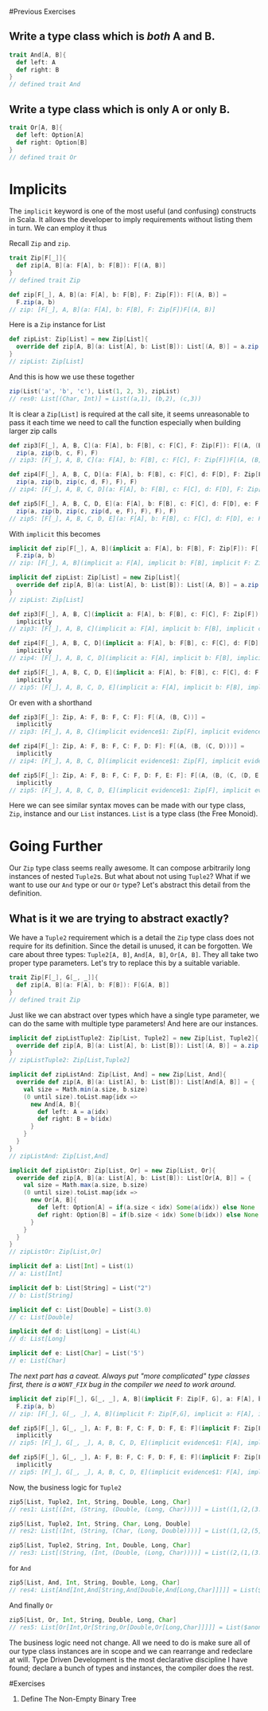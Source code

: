 #Previous Exercises
## Write a type class which is *both* A and B.
```scala
trait And[A, B]{
  def left: A
  def right: B
}
// defined trait And
```

## Write a type class which is only A or only B. 
```scala
trait Or[A, B]{
  def left: Option[A]
  def right: Option[B]
}
// defined trait Or
```

# Implicits
The `implicit` keyword is one of the most useful (and confusing) constructs in Scala. It allows the developer to imply requirements without listing them in turn. We can employ it thus

Recall `Zip` and `zip`.
```scala
trait Zip[F[_]]{
  def zip[A, B](a: F[A], b: F[B]): F[(A, B)]
}
// defined trait Zip

def zip[F[_], A, B](a: F[A], b: F[B], F: Zip[F]): F[(A, B)] =
  F.zip(a, b)
// zip: [F[_], A, B](a: F[A], b: F[B], F: Zip[F])F[(A, B)]
```
Here is a `Zip` instance for List
```scala
def zipList: Zip[List] = new Zip[List]{
  override def zip[A, B](a: List[A], b: List[B]): List[(A, B)] = a.zip(b)
}
// zipList: Zip[List]
```
And this is how we use these together
```scala
zip(List('a', 'b', 'c'), List(1, 2, 3), zipList)
// res0: List[(Char, Int)] = List((a,1), (b,2), (c,3))
```
It is clear a `Zip[List]` is required at the call site, it seems unreasonable to pass it each time we need to call the function especially when building larger zip calls
```scala
def zip3[F[_], A, B, C](a: F[A], b: F[B], c: F[C], F: Zip[F]): F[(A, (B, C))] =
  zip(a, zip(b, c, F), F)
// zip3: [F[_], A, B, C](a: F[A], b: F[B], c: F[C], F: Zip[F])F[(A, (B, C))]

def zip4[F[_], A, B, C, D](a: F[A], b: F[B], c: F[C], d: F[D], F: Zip[F]): F[(A, (B, (C, D)))] =
  zip(a, zip(b, zip(c, d, F), F), F)
// zip4: [F[_], A, B, C, D](a: F[A], b: F[B], c: F[C], d: F[D], F: Zip[F])F[(A, (B, (C, D)))]

def zip5[F[_], A, B, C, D, E](a: F[A], b: F[B], c: F[C], d: F[D], e: F[E], F: Zip[F]): F[(A, (B, (C, (D, E))))] =
  zip(a, zip(b, zip(c, zip(d, e, F), F), F), F)
// zip5: [F[_], A, B, C, D, E](a: F[A], b: F[B], c: F[C], d: F[D], e: F[E], F: Zip[F])F[(A, (B, (C, (D, E))))]
```
With `implicit` this becomes
```scala
implicit def zip[F[_], A, B](implicit a: F[A], b: F[B], F: Zip[F]): F[(A, B)] =
  F.zip(a, b)
// zip: [F[_], A, B](implicit a: F[A], implicit b: F[B], implicit F: Zip[F])F[(A, B)]

implicit def zipList: Zip[List] = new Zip[List]{
  override def zip[A, B](a: List[A], b: List[B]): List[(A, B)] = a.zip(b)
}
// zipList: Zip[List]

def zip3[F[_], A, B, C](implicit a: F[A], b: F[B], c: F[C], F: Zip[F]): F[(A, (B, C))] =
  implicitly
// zip3: [F[_], A, B, C](implicit a: F[A], implicit b: F[B], implicit c: F[C], implicit F: Zip[F])F[(A, (B, C))]

def zip4[F[_], A, B, C, D](implicit a: F[A], b: F[B], c: F[C], d: F[D], F: Zip[F]): F[(A, (B, (C, D)))] =
  implicitly
// zip4: [F[_], A, B, C, D](implicit a: F[A], implicit b: F[B], implicit c: F[C], implicit d: F[D], implicit F: Zip[F])F[(A, (B, (C, D)))]

def zip5[F[_], A, B, C, D, E](implicit a: F[A], b: F[B], c: F[C], d: F[D], e: F[E], F: Zip[F]): F[(A, (B, (C, (D, E))))] =
  implicitly
// zip5: [F[_], A, B, C, D, E](implicit a: F[A], implicit b: F[B], implicit c: F[C], implicit d: F[D], implicit e: F[E], implicit F: Zip[F])F[(A, (B, (C, (D, E))))]
```
Or even with a shorthand
```scala
def zip3[F[_]: Zip, A: F, B: F, C: F]: F[(A, (B, C))] =
  implicitly
// zip3: [F[_], A, B, C](implicit evidence$1: Zip[F], implicit evidence$2: F[A], implicit evidence$3: F[B], implicit evidence$4: F[C])F[(A, (B, C))]

def zip4[F[_]: Zip, A: F, B: F, C: F, D: F]: F[(A, (B, (C, D)))] =
  implicitly
// zip4: [F[_], A, B, C, D](implicit evidence$1: Zip[F], implicit evidence$2: F[A], implicit evidence$3: F[B], implicit evidence$4: F[C], implicit evidence$5: F[D])F[(A, (B, (C, D)))]

def zip5[F[_]: Zip, A: F, B: F, C: F, D: F, E: F]: F[(A, (B, (C, (D, E))))] =
  implicitly
// zip5: [F[_], A, B, C, D, E](implicit evidence$1: Zip[F], implicit evidence$2: F[A], implicit evidence$3: F[B], implicit evidence$4: F[C], implicit evidence$5: F[D], implicit evidence$6: F[E])F[(A, (B, (C, (D, E))))]
```
Here we can see similar syntax moves can be made with our type class, `Zip`, instance and our `List` instances. `List` is a type class (the Free Monoid).

# Going Further
Our `Zip` type class seems really awesome. It can compose arbitrarily long instances of nested `Tuple2`s. But what about not using `Tuple2`? What if we want to use our `And` type or our `Or` type? Let's abstract this detail from the definition.

## What is it we are trying to abstract exactly?
We have a `Tuple2` requirement which is a detail the `Zip` type class does not require for its definition. Since the detail is unused, it can be forgotten. We care about three types: `Tuple2[A, B]`, `And[A, B]`, `Or[A, B]`. They all take two proper type parameters. Let's try to replace this by a suitable variable.

```scala
trait Zip[F[_], G[_, _]]{
  def zip[A, B](a: F[A], b: F[B]): F[G[A, B]]
}
// defined trait Zip
```
Just like we can abstract over types which have a single type parameter, we can do the same with multiple type parameters! And here are our instances.
```scala
implicit def zipListTuple2: Zip[List, Tuple2] = new Zip[List, Tuple2]{
  override def zip[A, B](a: List[A], b: List[B]): List[(A, B)] = a.zip(b)
}
// zipListTuple2: Zip[List,Tuple2]

implicit def zipListAnd: Zip[List, And] = new Zip[List, And]{
  override def zip[A, B](a: List[A], b: List[B]): List[And[A, B]] = {
    val size = Math.min(a.size, b.size)
    (0 until size).toList.map{idx =>
      new And[A, B]{
        def left: A = a(idx)
        def right: B = b(idx)
      }
    }
  }
}
// zipListAnd: Zip[List,And]

implicit def zipListOr: Zip[List, Or] = new Zip[List, Or]{
  override def zip[A, B](a: List[A], b: List[B]): List[Or[A, B]] = {
    val size = Math.max(a.size, b.size)
    (0 until size).toList.map{idx =>
      new Or[A, B]{
        def left: Option[A] = if(a.size < idx) Some(a(idx)) else None
        def right: Option[B] = if(b.size < idx) Some(b(idx)) else None
      }
    }
  }
}
// zipListOr: Zip[List,Or]

implicit def a: List[Int] = List(1)
// a: List[Int]

implicit def b: List[String] = List("2")
// b: List[String]

implicit def c: List[Double] = List(3.0)
// c: List[Double]

implicit def d: List[Long] = List(4L)
// d: List[Long]

implicit def e: List[Char] = List('5')
// e: List[Char]
```
*The next part has a caveat. Always put "more complicated" type classes first, there is a `WONT_FIX` bug in the compiler we need to work around.*
```scala
implicit def zip[F[_], G[_, _], A, B](implicit F: Zip[F, G], a: F[A], b: F[B]): F[G[A, B]] =
  F.zip(a, b)
// zip: [F[_], G[_, _], A, B](implicit F: Zip[F,G], implicit a: F[A], implicit b: F[B])F[G[A,B]]

def zip5[F[_], G[_, _], A: F, B: F, C: F, D: F, E: F](implicit F: Zip[F, G]): F[G[A, G[B, G[C, G[D, E]]]]] =
  implicitly
// zip5: [F[_], G[_, _], A, B, C, D, E](implicit evidence$1: F[A], implicit evidence$2: F[B], implicit evidence$3: F[C], implicit evidence$4: F[D], implicit evidence$5: F[E], implicit F: Zip[F,G])F[G[A,G[B,G[C,G[D,E]]]]]

def zip5[F[_], G[_, _], A: F, B: F, C: F, D: F, E: F](implicit F: Zip[F, G]): F[G[A, G[B, G[C, G[D, E]]]]] =
  implicitly
// zip5: [F[_], G[_, _], A, B, C, D, E](implicit evidence$1: F[A], implicit evidence$2: F[B], implicit evidence$3: F[C], implicit evidence$4: F[D], implicit evidence$5: F[E], implicit F: Zip[F,G])F[G[A,G[B,G[C,G[D,E]]]]]
```
Now, the business logic for `Tuple2`
```scala
zip5[List, Tuple2, Int, String, Double, Long, Char]
// res1: List[(Int, (String, (Double, (Long, Char))))] = List((1,(2,(3.0,(4,5)))))

zip5[List, Tuple2, Int, String, Char, Long, Double]
// res2: List[(Int, (String, (Char, (Long, Double))))] = List((1,(2,(5,(4,3.0)))))

zip5[List, Tuple2, String, Int, Double, Long, Char]
// res3: List[(String, (Int, (Double, (Long, Char))))] = List((2,(1,(3.0,(4,5)))))
```
for `And`
```scala
zip5[List, And, Int, String, Double, Long, Char]
// res4: List[And[Int,And[String,And[Double,And[Long,Char]]]]] = List($anon$1$$anon$2@4e24602a)
```
And finally `Or`
```scala
zip5[List, Or, Int, String, Double, Long, Char]
// res5: List[Or[Int,Or[String,Or[Double,Or[Long,Char]]]]] = List($anon$1$$anon$2@74955631)
```
The business logic need not change. All we need to do is make sure all of our type class instances are in scope and we can rearrange and redeclare at will. Type Driven Development is the most declarative discipline I have found; declare a bunch of types and instances, the compiler does the rest.

#Exercises
1. Define The Non-Empty Binary Tree

